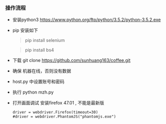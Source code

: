 ### 操作流程

- 安装python3
  https://www.python.org/ftp/python/3.5.2/python-3.5.2.exe

- pip  安装如下
  > pip install selenium 
  
  > pip install bs4

- 下载 
  git clone https://github.com/sunhuang163/coffee.git

- 确保 机器在线，否则没有数据
- host.py 中设置账号和密码
- 执行 python mzh.py
- 打开画面调试
  安装firefox 47.01 , 不能是最新版
  
  ```
  driver = webdriver.Firefox(timeout=30)
  #driver = webdriver.PhantomJS("phantomjs.exe") 

  ```

